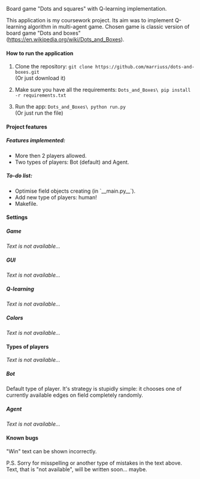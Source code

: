 Board game "Dots and squares" with Q-learning implementation.

This application is my coursework project. Its aim was to implement Q-learning algorithm in multi-agent game.
Chosen game is classic version of board game "Dots and boxes" (https://en.wikipedia.org/wiki/Dots_and_Boxes).

#### How to run the application
<ol>
<li>

Clone the repository: `git clone https://github.com/marriuss/dots-and-boxes.git` \
(Or just download it)
</li>
<li>

Make sure you have all the requirements: `Dots_and_Boxes\ pip install -r requirements.txt`
</li>
<li>

Run the app: `Dots_and_Boxes\ python run.py` \
(Or just run the file)
</li>
</ol>

#### Project features

##### Features implemented:
<ul>
<li>More then 2 players allowed.</li>
<li>Two types of players: Bot (default) and Agent.</li>
</ul>

##### To-do list:
<ul>
<li>Optimise field objects creating (in `__main.py__`).</li>
<li>Add new type of players: human!</li>
<li>Makefile.</li>
</ul>

#### Settings

##### Game
_Text is not available..._

##### GUI
_Text is not available..._

##### Q-learning
_Text is not available..._

##### Colors
_Text is not available..._

#### Types of players
_Text is not available..._

##### Bot
Default type of player. It's strategy is stupidly simple: it chooses one of currently available edges on field completely randomly.  

##### Agent
_Text is not available..._

#### Known bugs
"Win" text can be shown incorrectly.

P.S. Sorry for misspelling or another type of mistakes in the text above. Text, that is "not available", will be written soon... maybe.